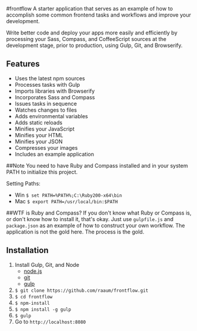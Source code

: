 #frontflow
A starter application that serves as an example of how to accomplish some common frontend tasks and workflows and improve your development.

Write better code and deploy your apps more easily and efficiently by processing your Sass, Compass, and CoffeeScript sources at the development stage, prior to production, using Gulp, Git, and Browserify.

## Features
- Uses the latest npm sources
- Processes tasks with Gulp
- Imports libraries with Browserify
- Incorporates Sass and Compass
- Issues tasks in sequence
- Watches changes to files
- Adds environmental variables
- Adds static reloads
- Minifies your JavaScript
- Minifies your HTML
- Minifies your JSON
- Compresses your images
- Includes an example application

##Note
You need to have Ruby and Compass installed and in your system PATH to initialize this project.

Setting Paths:
- Win `$ set PATH=%PATH%;C:\Ruby200-x64\bin`
- Mac `$ export PATH=/usr/local/bin:$PATH`

##WTF is Ruby and Compass?
If you don't know what Ruby or Compass is, or don't know how to install it, that's okay.  Just use `gulpfile.js` and `package.json` as an example of how to construct your own workflow. The application is not the gold here.  The process is the gold.

## Installation
1. Install Gulp, Git, and Node
	- [node.js](http://nodejs.org/)
	- [git](http://git-scm.com/)
	- [gulp](http://gulpjs.com/)
2. `$ git clone https://github.com/raaum/frontflow.git`
3. `$ cd frontflow`
4. `$ npm-install`
5. `$ npm install -g gulp`
6. `$ gulp`
7. Go to `http://localhost:8080`
